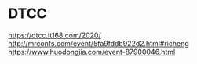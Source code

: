 # DTCC

https://dtcc.it168.com/2020/
http://mrconfs.com/event/5fa9fddb922d2.html#richeng
https://www.huodongjia.com/event-87900046.html
